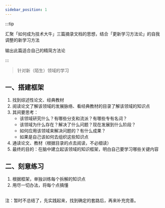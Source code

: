 ```yaml
---
sidebar_position: 1
---
```


:::tip

汇聚「如何成为技术大牛」三篇摘录文档的思想，结合「更新学习方法论」的自我调整的新学习方法

输出此篇适合自己的精简方法论

:::

> 针对新（陌生）领域的学习

## 一、搭建框架

1. 找到综述性论文、经典教材
2. 阅读论文了解该领域的发展脉络、看经典教材的目录了解该领域的知识点
3. 其间要思考：
    - 该领域研究什么？有哪些分支和流派？有哪些专有名词？
    - 该领域为什么存在？解决了什么问题？现在发展到什么阶段？
    - 如何应用该领域来解决问题的？有什么成果？
    - 如果是自己该如何去组织这些知识点
4. 通读论文、教材（根据目录的点去阅读，不必细读）
5. 最终的目的：在脑中建立起该领域的知识框架，明白自己要学习哪些关键内容

## 二、刻意练习

1. 根据框架，单独训练每个拆解的知识点
2. 用尽一切办法，将每个点搞懂

## 

注：暂时不总结了，先实践起来，找到确定的套路后，再来补充完善。
